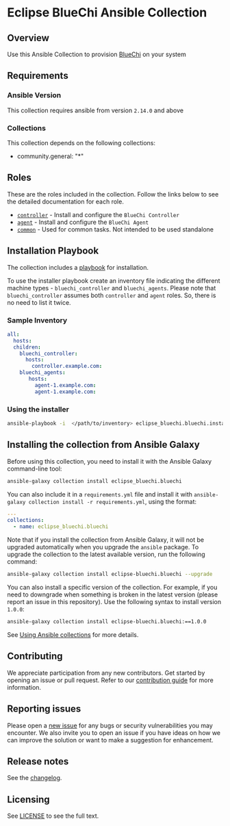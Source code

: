 # Eclipse BlueChi Ansible Collection

## Overview

Use this Ansible Collection to provision [BlueChi](https://bluechi.readthedocs.io/en/latest/) on your system

## Requirements

### Ansible Version

This collection requires ansible from version `2.14.0` and above

### Collections

This collection depends on the following collections:
- community.general: "*"

## Roles

These are the roles included in the collection. Follow the links below to see the detailed documentation for each role.

- [`controller`](./roles/controller/README.md) - Install and configure the `BlueChi Controller`
- [`agent`](./roles/agent/README.md) - Install and configure the `BlueChi Agent`
- [`common`](./roles/common/README.md) - Used for common tasks. Not intended to be used standalone

## Installation Playbook

The collection includes a [playbook](./playbooks/install.yml) for installation.

To use the installer playbook create an inventory file indicating the different machine types - `bluechi_controller` and `bluechi_agents`.
Please note that `bluechi_controller` assumes both `controller` and `agent` roles. So, there is no need to list it twice.

### Sample Inventory

```yaml
all:
  hosts:
  children:
    bluechi_controller:
      hosts:
        controller.example.com:
    bluechi_agents:
       hosts:
         agent-1.example.com:
         agent-1.example.com:
```

### Using the installer

```bash
ansible-playbook -i  </path/to/inventory> eclipse_bluechi.bluechi.install
```

## Installing the collection from Ansible Galaxy

Before using this collection, you need to install it with the Ansible Galaxy command-line tool:

```bash
ansible-galaxy collection install eclipse_bluechi.bluechi
```

You can also include it in a `requirements.yml` file and install it with `ansible-galaxy collection install -r requirements.yml`, using the format:

```yaml
---
collections:
  - name: eclipse_bluechi.bluechi
```

Note that if you install the collection from Ansible Galaxy, it will not be upgraded automatically when you upgrade the `ansible` package.
To upgrade the collection to the latest available version, run the following command:

```bash
ansible-galaxy collection install eclipse-bluechi.bluechi --upgrade
```

You can also install a specific version of the collection.
For example, if you need to downgrade when something is broken in the latest version (please report an issue in this repository).
Use the following syntax to install version `1.0.0`:

```bash
ansible-galaxy collection install eclipse-bluechi.bluechi:==1.0.0
```

See [Using Ansible collections](https://docs.ansible.com/ansible/devel/user_guide/collections_using.html) for more details.

## Contributing

We appreciate participation from any new contributors. Get started by opening an issue or pull request. Refer to our [contribution guide](./CONTRIBUTING.md) for more information.

## Reporting issues

Please open a [new issue](https://github.com/eclipse-bluechi/bluechi-ansible-collection/issues/new/choose) for any bugs or security vulnerabilities you may encounter. We also invite you to open an issue if you have ideas on how we can improve the solution or want to make a suggestion for enhancement.

## Release notes

See the [changelog](https://github.com/eclipse-bluechi/bluechi-ansible-collection/tree/main/CHANGELOG.rst).

## Licensing

See [LICENSE](./LICENSE) to see the full text.
